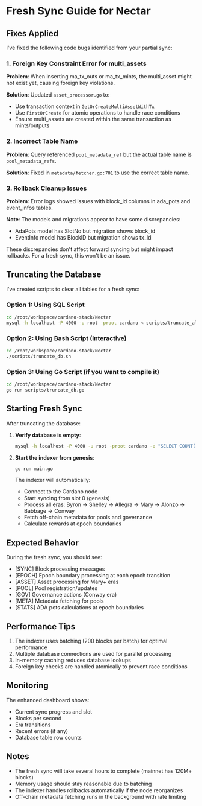 # Fresh Sync Guide for Nectar

## Fixes Applied

I've fixed the following code bugs identified from your partial sync:

### 1. Foreign Key Constraint Error for multi_assets
**Problem**: When inserting ma_tx_outs or ma_tx_mints, the multi_asset might not exist yet, causing foreign key violations.

**Solution**: Updated `asset_processor.go` to:
- Use transaction context in `GetOrCreateMultiAssetWithTx` 
- Use `FirstOrCreate` for atomic operations to handle race conditions
- Ensure multi_assets are created within the same transaction as mints/outputs

### 2. Incorrect Table Name
**Problem**: Query referenced `pool_metadata_ref` but the actual table name is `pool_metadata_refs`.

**Solution**: Fixed in `metadata/fetcher.go:701` to use the correct table name.

### 3. Rollback Cleanup Issues
**Problem**: Error logs showed issues with block_id columns in ada_pots and event_infos tables.

**Note**: The models and migrations appear to have some discrepancies:
- AdaPots model has SlotNo but migration shows block_id
- EventInfo model has BlockID but migration shows tx_id

These discrepancies don't affect forward syncing but might impact rollbacks. For a fresh sync, this won't be an issue.

## Truncating the Database

I've created scripts to clear all tables for a fresh sync:

### Option 1: Using SQL Script
```bash
cd /root/workspace/cardano-stack/Nectar
mysql -h localhost -P 4000 -u root -proot cardano < scripts/truncate_all_tables.sql
```

### Option 2: Using Bash Script (Interactive)
```bash
cd /root/workspace/cardano-stack/Nectar
./scripts/truncate_db.sh
```

### Option 3: Using Go Script (if you want to compile it)
```bash
cd /root/workspace/cardano-stack/Nectar
go run scripts/truncate_db.go
```

## Starting Fresh Sync

After truncating the database:

1. **Verify database is empty**:
   ```bash
   mysql -h localhost -P 4000 -u root -proot cardano -e "SELECT COUNT(*) as block_count FROM blocks;"
   ```

2. **Start the indexer from genesis**:
   ```bash
   go run main.go
   ```

   The indexer will automatically:
   - Connect to the Cardano node
   - Start syncing from slot 0 (genesis)
   - Process all eras: Byron → Shelley → Allegra → Mary → Alonzo → Babbage → Conway
   - Fetch off-chain metadata for pools and governance
   - Calculate rewards at epoch boundaries

## Expected Behavior

During the fresh sync, you should see:
- [SYNC] Block processing messages
- [EPOCH] Epoch boundary processing at each epoch transition
- [ASSET] Asset processing for Mary+ eras
- [POOL] Pool registration/updates
- [GOV] Governance actions (Conway era)
- [META] Metadata fetching for pools
- [STATS] ADA pots calculations at epoch boundaries

## Performance Tips

1. The indexer uses batching (200 blocks per batch) for optimal performance
2. Multiple database connections are used for parallel processing
3. In-memory caching reduces database lookups
4. Foreign key checks are handled atomically to prevent race conditions

## Monitoring

The enhanced dashboard shows:
- Current sync progress and slot
- Blocks per second
- Era transitions
- Recent errors (if any)
- Database table row counts

## Notes

- The fresh sync will take several hours to complete (mainnet has 120M+ blocks)
- Memory usage should stay reasonable due to batching
- The indexer handles rollbacks automatically if the node reorganizes
- Off-chain metadata fetching runs in the background with rate limiting